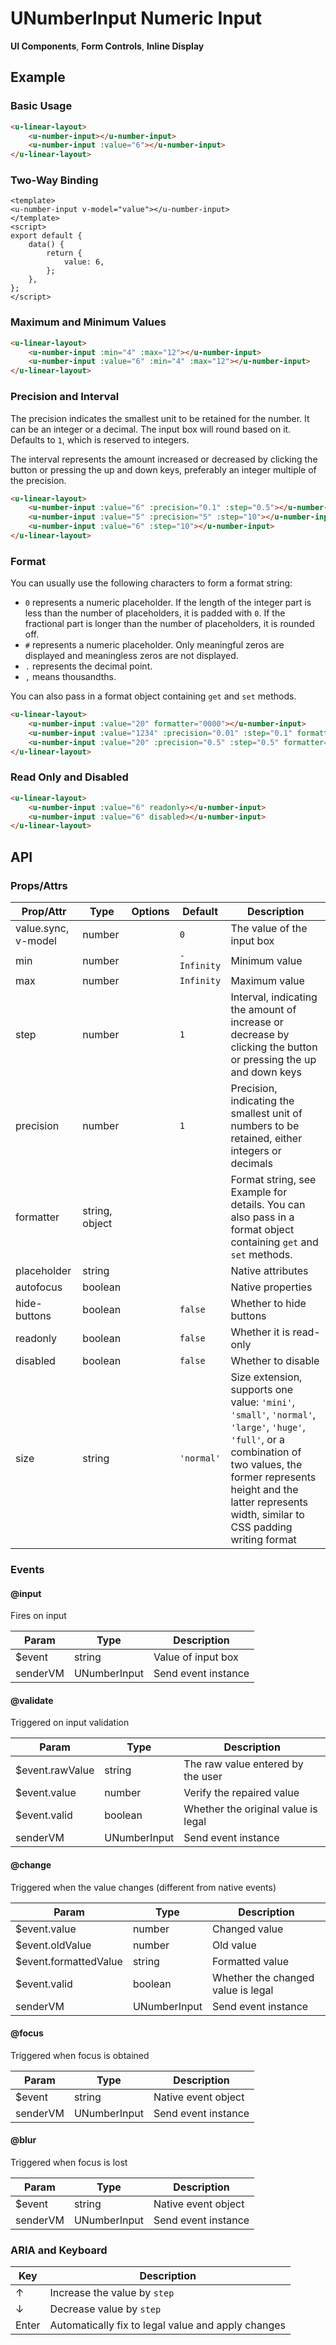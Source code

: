 <!-- The README.md is automatically generated based on api.yaml and docs/*.md for easy viewing on GitHub and NPM. If you need to modify, please view the source file -->

# UNumberInput Numeric Input

**UI Components**, **Form Controls**, **Inline Display**

## Example
### Basic Usage

``` html
<u-linear-layout>
    <u-number-input></u-number-input>
    <u-number-input :value="6"></u-number-input>
</u-linear-layout>
```

### Two-Way Binding

``` vue
<template>
<u-number-input v-model="value"></u-number-input>
</template>
<script>
export default {
    data() {
        return {
            value: 6,
        };
    },
};
</script>
```

### Maximum and Minimum Values

``` html
<u-linear-layout>
    <u-number-input :min="4" :max="12"></u-number-input>
    <u-number-input :value="6" :min="4" :max="12"></u-number-input>
</u-linear-layout>
```

### Precision and Interval

The precision indicates the smallest unit to be retained for the number. It can be an integer or a decimal. The input box will round based on it. Defaults to `1`, which is reserved to integers.

The interval represents the amount increased or decreased by clicking the button or pressing the up and down keys, preferably an integer multiple of the precision.

``` html
<u-linear-layout>
    <u-number-input :value="6" :precision="0.1" :step="0.5"></u-number-input>
    <u-number-input :value="5" :precision="5" :step="10"></u-number-input>
    <u-number-input :value="6" :step="10"></u-number-input>
</u-linear-layout>
```

### Format

You can usually use the following characters to form a format string:

- `0` represents a numeric placeholder. If the length of the integer part is less than the number of placeholders, it is padded with `0`. If the fractional part is longer than the number of placeholders, it is rounded off.
- `#` represents a numeric placeholder. Only meaningful zeros are displayed and meaningless zeros are not displayed.
- `.` represents the decimal point.
- `,` means thousandths.

You can also pass in a format object containing `get` and `set` methods.

``` html
<u-linear-layout>
    <u-number-input :value="20" formatter="0000"></u-number-input>
    <u-number-input :value="1234" :precision="0.01" :step="0.1" formatter="$ #,##0.00"></u-number-input>
    <u-number-input :value="20" :precision="0.5" :step="0.5" formatter="0.0%"></u-number-input>
</u-linear-layout>
```

### Read Only and Disabled

``` html
<u-linear-layout>
    <u-number-input :value="6" readonly></u-number-input>
    <u-number-input :value="6" disabled></u-number-input>
</u-linear-layout>
```

## API
### Props/Attrs

| Prop/Attr | Type | Options | Default | Description |
| --------- | ---- | ------- | ------- | ----------- |
| value.sync, v-model | number | | `0` | The value of the input box |
| min | number | | `-Infinity` | Minimum value |
| max | number | | `Infinity` | Maximum value |
| step | number | | `1` | Interval, indicating the amount of increase or decrease by clicking the button or pressing the up and down keys |
| precision | number | | `1` | Precision, indicating the smallest unit of numbers to be retained, either integers or decimals |
| formatter | string, object | | | Format string, see Example for details. You can also pass in a format object containing `get` and `set` methods. |
| placeholder | string | | | Native attributes |
| autofocus | boolean | | | Native properties |
| hide-buttons | boolean | | `false` | Whether to hide buttons |
| readonly | boolean | | `false` | Whether it is read-only |
| disabled | boolean | | `false` | Whether to disable |
| size | string | | `'normal'` | Size extension, supports one value: `'mini'`, `'small'`, `'normal'`, `'large'`, `'huge'`, ` 'full'`, or a combination of two values, the former represents height and the latter represents width, similar to CSS padding writing format |

### Events

#### @input

Fires on input

| Param | Type | Description |
| ----- | ---- | ----------- |
| $event | string | Value of input box |
| senderVM | UNumberInput | Send event instance |

#### @validate

Triggered on input validation

| Param | Type | Description |
| ----- | ---- | ----------- |
| $event.rawValue | string | The raw value entered by the user |
| $event.value | number | Verify the repaired value |
| $event.valid | boolean | Whether the original value is legal |
| senderVM | UNumberInput | Send event instance |

#### @change

Triggered when the value changes (different from native events)

| Param | Type | Description |
| ----- | ---- | ----------- |
| $event.value | number | Changed value |
| $event.oldValue | number | Old value |
| $event.formattedValue | string | Formatted value |
| $event.valid | boolean | Whether the changed value is legal |
| senderVM | UNumberInput | Send event instance |

#### @focus

Triggered when focus is obtained

| Param | Type | Description |
| ----- | ---- | ----------- |
| $event | string | Native event object |
| senderVM | UNumberInput | Send event instance |

#### @blur

Triggered when focus is lost

| Param | Type | Description |
| ----- | ---- | ----------- |
| $event | string | Native event object |
| senderVM | UNumberInput | Send event instance |

### ARIA and Keyboard

| Key | Description |
| --- | ----------- |
| ↑ | Increase the value by `step` |
| ↓ | Decrease value by `step` |
| Enter | Automatically fix to legal value and apply changes |
